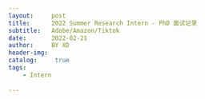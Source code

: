 ```yaml
---
layout:     post
title:      2022 Summer Research Intern - PhD 面试记录
subtitle:   Adobe/Amazon/Tiktok
date:       2022-02-21
author:     BY XD
header-img: 
catalog: 	 true
tags:
    - Intern
    
---
```

